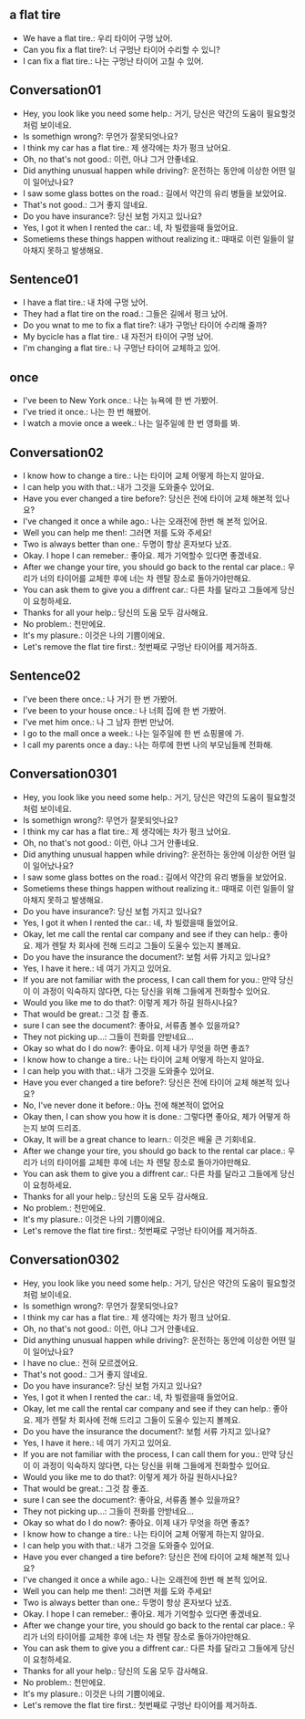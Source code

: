 ## a flat tire 
- We have a flat tire.: 우리 타이어 구멍 났어.
- Can you fix a flat tire?: 너 구멍난 타이어 수리할 수 있니?
- I can fix a flat tire.: 나는 구멍난 타이어 고칠 수 있어.

## Conversation01
- Hey, you look like you need some help.: 거기, 당신은 약간의 도움이 필요할것처럼 보이네요.
- Is somethign wrong?: 무언가 잘못되엇나요?
- I think my car has a flat tire.: 제 생각에는 차가 펑크 났어요.
- Oh, no that's not good.: 이런, 아냐 그거 안좋네요.
- Did anything unusual happen while driving?: 운전하는 동안에 이상한 어떤 일이 일어났나요?
- I saw some glass bottes on the road.: 길에서 약간의 유리 병들을 보았어요. 
- That's not good.: 그거 좋지 않네요.
- Do you have insurance?: 당신 보험 가지고 있나요?
- Yes, I got it when I rented the car.: 네, 차 빌렸을때 들었어요.
- Sometiems these things happen without realizing it.: 때때로 이런 일들이 알아채지 못하고 발생해요.

## Sentence01
- I have a flat tire.: 내 차에 구멍 났어.
- They had a flat tire on the road.: 그들은 길에서 펑크 났어. 
- Do you wnat to me to fix a flat tire?: 내가 구멍난 타이어 수리해 줄까? 
- My bycicle has a flat tire.: 내 자전거 타이어 구멍 났어.
- I'm changing a flat tire.: 나 구멍난 타이어 교체하고 있어.

## once
- I've been to New York once.: 나는 뉴욕에 한 번 가봤어.
- I've tried it once.: 나는 한 번 해봤어.
- I watch a movie once a week.: 나는 일주일에 한 번 영화를 봐.

## Conversation02
- I know how to change a tire.: 나는 타이어 교체 어떻게 하는지 알아요.
- I can help you with that.: 내가 그것을 도와줄수 있어요.
- Have you ever changed a tire before?: 당신은 전에 타이어 교체 해본적 있나요?
- I've changed it once a while ago.: 나는 오래전에 한번 해 본적 있어요.
- Well you can help me then!: 그러면 저를 도와 주세요!
- Two is always better than one.: 두명이 항상 혼자보다 났죠.
- Okay. I hope I can remeber.: 좋아요. 제가 기억할수 있다면 좋겠네요.
- After we change your tire, you should go back to the rental car place.: 우리가 너의 타이어를 교체한 후에 너는 차 렌탈 장소로 돌아가야만해요.
- You can ask them to give you a diffrent car.: 다른 차를 달라고 그들에게 당신이 요청하세요.
- Thanks for all your help.: 당신의 도움 모두 감사해요.
- No problem.: 천만에요.
- It's my plasure.: 이것은 나의 기쁨이에요.
- Let's remove the flat tire first.: 첫번째로 구멍난 타이어를 제거하죠.

## Sentence02
- I've been there once.: 나 거기 한 번 가봤어.
- I've been to your house once.: 나 너희 집에 한 번 가봤어.
- I've met him once.: 나 그 남자 한번 만났어.
- I go to the mall once a week.: 나는 일주일에 한 번 쇼핑몰에 가.
- I call my parents once a day.: 나는 하루에 한번 나의 부모님들께 전화해.

## Conversation0301
- Hey, you look like you need some help.: 거기, 당신은 약간의 도움이 필요할것처럼 보이네요.
- Is somethign wrong?: 무언가 잘못되엇나요?
- I think my car has a flat tire.: 제 생각에는 차가 펑크 났어요.
- Oh, no that's not good.: 이런, 아냐 그거 안좋네요.
- Did anything unusual happen while driving?: 운전하는 동안에 이상한 어떤 일이 일어났나요?
- I saw some glass bottes on the road.: 길에서 약간의 유리 병들을 보았어요. 
- Sometiems these things happen without realizing it.: 때때로 이런 일들이 알아채지 못하고 발생해요.
- Do you have insurance?: 당신 보험 가지고 있나요?
- Yes, I got it when I rented the car.: 네, 차 빌렸을때 들었어요.
- Okay, let me call the rental car company and see if they can help.: 좋아요. 제가 렌탈 차 회사에 전해 드리고 그들이 도울수 있는지 볼께요.
- Do you have the insurance the document?: 보험 서류 가지고 있나요?
- Yes, I have it here.: 네 여기 가지고 있어요.
- If you are not familiar with the process, I can call them for you.: 만약 당신이 이 과정이 익숙하지 않다면, 다는 당신을 위해 그들에게 전화할수 있어요.
- Would you like me to do that?: 이렇게 제가 하길 원하시나요?
- That would be great.: 그것 참 좋죠.
- sure I can see the document?: 좋아요, 서류좀 볼수 있을까요?
- They not picking up...: 그들이 전화를 안받네요...
- Okay so what do I do now?: 좋아요. 이제 내가 무엇을 하면 좋죠?
- I know how to change a tire.: 나는 타이어 교체 어떻게 하는지 알아요.
- I can help you with that.: 내가 그것을 도와줄수 있어요.
- Have you ever changed a tire before?: 당신은 전에 타이어 교체 해본적 있나요?
- No, I've never done it before.: 아뇨 전에 해본적이 없어요
- Okay then, I can show you how it is done.: 그렇다면 좋아요, 제가 어떻게 하는지 보여 드리죠.
- Okay, It will be a great chance to learn.: 이것은 배울 큰 기회네요.
- After we change your tire, you should go back to the rental car place.: 우리가 너의 타이어를 교체한 후에 너는 차 렌탈 장소로 돌아가야만해요.
- You can ask them to give you a diffrent car.: 다른 차를 달라고 그들에게 당신이 요청하세요.
- Thanks for all your help.: 당신의 도움 모두 감사해요.
- No problem.: 천만에요.
- It's my plasure.: 이것은 나의 기쁨이에요.
- Let's remove the flat tire first.: 첫번째로 구멍난 타이어를 제거하죠.

## Conversation0302
- Hey, you look like you need some help.: 거기, 당신은 약간의 도움이 필요할것처럼 보이네요.
- Is somethign wrong?: 무언가 잘못되엇나요?
- I think my car has a flat tire.: 제 생각에는 차가 펑크 났어요.
- Oh, no that's not good.: 이런, 아냐 그거 안좋네요.
- Did anything unusual happen while driving?: 운전하는 동안에 이상한 어떤 일이 일어났나요?
- I have no clue.: 전혀 모르겠어요.
- That's not good.: 그거 좋지 않네요.
- Do you have insurance?: 당신 보험 가지고 있나요?
- Yes, I got it when I rented the car.: 네, 차 빌렸을때 들었어요.
- Okay, let me call the rental car company and see if they can help.: 좋아요. 제가 렌탈 차 회사에 전해 드리고 그들이 도울수 있는지 볼께요.
- Do you have the insurance the document?: 보험 서류 가지고 있나요?
- Yes, I have it here.: 네 여기 가지고 있어요.
- If you are not familiar with the process, I can call them for you.: 만약 당신이 이 과정이 익숙하지 않다면, 다는 당신을 위해 그들에게 전화할수 있어요.
- Would you like me to do that?: 이렇게 제가 하길 원하시나요?
- That would be great.: 그것 참 좋죠.
- sure I can see the document?: 좋아요, 서류좀 볼수 있을까요?
- They not picking up...: 그들이 전화를 안받네요...
- Okay so what do I do now?: 좋아요. 이제 내가 무엇을 하면 좋죠?
- I know how to change a tire.: 나는 타이어 교체 어떻게 하는지 알아요.
- I can help you with that.: 내가 그것을 도와줄수 있어요.
- Have you ever changed a tire before?: 당신은 전에 타이어 교체 해본적 있나요?
- I've changed it once a while ago.: 나는 오래전에 한번 해 본적 있어요.
- Well you can help me then!: 그러면 저를 도와 주세요!
- Two is always better than one.: 두명이 항상 혼자보다 났죠.
- Okay. I hope I can remeber.: 좋아요. 제가 기억할수 있다면 좋겠네요.
- After we change your tire, you should go back to the rental car place.: 우리가 너의 타이어를 교체한 후에 너는 차 렌탈 장소로 돌아가야만해요.
- You can ask them to give you a diffrent car.: 다른 차를 달라고 그들에게 당신이 요청하세요.
- Thanks for all your help.: 당신의 도움 모두 감사해요.
- No problem.: 천만에요.
- It's my plasure.: 이것은 나의 기쁨이에요.
- Let's remove the flat tire first.: 첫번째로 구멍난 타이어를 제거하죠.
